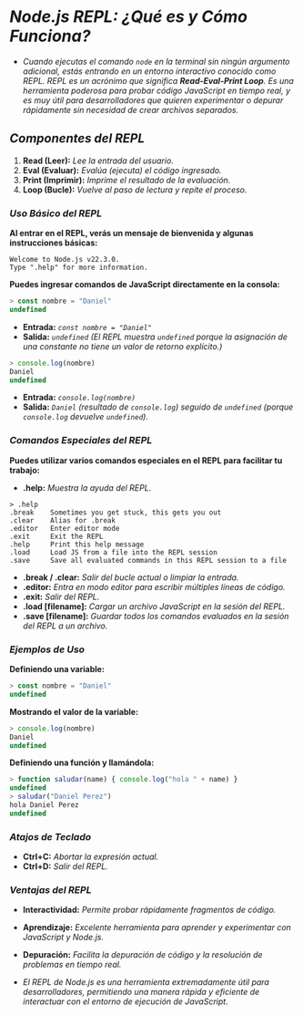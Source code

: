 <!-- Autor: Daniel Benjamin Perez Morales -->
<!-- GitHub: https://github.com/DanielPerezMoralesDev13 -->
<!-- Correo electrónico: danielperezdev@proton.me  -->

# ***Node.js REPL: ¿Qué es y Cómo Funciona?***

- *Cuando ejecutas el comando `node` en la terminal sin ningún argumento adicional, estás entrando en un entorno interactivo conocido como REPL. REPL es un acrónimo que significa **Read-Eval-Print Loop**. Es una herramienta poderosa para probar código JavaScript en tiempo real, y es muy útil para desarrolladores que quieren experimentar o depurar rápidamente sin necesidad de crear archivos separados.*

## ***Componentes del REPL***

1. **Read (Leer):** *Lee la entrada del usuario.*
2. **Eval (Evaluar):** *Evalúa (ejecuta) el código ingresado.*
3. **Print (Imprimir):** *Imprime el resultado de la evaluación.*
4. **Loop (Bucle):** *Vuelve al paso de lectura y repite el proceso.*

### ***Uso Básico del REPL***

**Al entrar en el REPL, verás un mensaje de bienvenida y algunas instrucciones básicas:**

```plaintext
Welcome to Node.js v22.3.0.
Type ".help" for more information.
```

**Puedes ingresar comandos de JavaScript directamente en la consola:**

```javascript
> const nombre = "Daniel"
undefined
```

- **Entrada:** *`const nombre = "Daniel"`*
- **Salida:** *`undefined` (El REPL muestra `undefined` porque la asignación de una constante no tiene un valor de retorno explícito.)*

```javascript
> console.log(nombre)
Daniel
undefined
```

- **Entrada:** *`console.log(nombre)`*
- **Salida:** *`Daniel` (resultado de `console.log`) seguido de `undefined` (porque `console.log` devuelve `undefined`).*

### ***Comandos Especiales del REPL***

**Puedes utilizar varios comandos especiales en el REPL para facilitar tu trabajo:**

- **.help:** *Muestra la ayuda del REPL.*

```plaintext
> .help
.break    Sometimes you get stuck, this gets you out
.clear    Alias for .break
.editor   Enter editor mode
.exit     Exit the REPL
.help     Print this help message
.load     Load JS from a file into the REPL session
.save     Save all evaluated commands in this REPL session to a file
```

- **.break / .clear:** *Salir del bucle actual o limpiar la entrada.*
- **.editor:** *Entra en modo editor para escribir múltiples líneas de código.*
- **.exit:** *Salir del REPL.*
- **.load [filename]:** *Cargar un archivo JavaScript en la sesión del REPL.*
- **.save [filename]:** *Guardar todos los comandos evaluados en la sesión del REPL a un archivo.*

### ***Ejemplos de Uso***

**Definiendo una variable:**

```javascript
> const nombre = "Daniel"
undefined
```

**Mostrando el valor de la variable:**

```javascript
> console.log(nombre)
Daniel
undefined
```

**Definiendo una función y llamándola:**

```javascript
> function saludar(name) { console.log("hola " + name) }
undefined
> saludar("Daniel Perez")
hola Daniel Perez
undefined
```

### ***Atajos de Teclado***

- **Ctrl+C:** *Abortar la expresión actual.*
- **Ctrl+D:** *Salir del REPL.*

### ***Ventajas del REPL***

- **Interactividad:** *Permite probar rápidamente fragmentos de código.*
- **Aprendizaje:** *Excelente herramienta para aprender y experimentar con JavaScript y Node.js.*
- **Depuración:** *Facilita la depuración de código y la resolución de problemas en tiempo real.*

- *El REPL de Node.js es una herramienta extremadamente útil para desarrolladores, permitiendo una manera rápida y eficiente de interactuar con el entorno de ejecución de JavaScript.*
